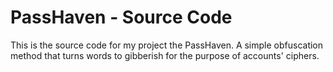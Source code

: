 # PassHaven - Source Code

This is the source code for my project the PassHaven. A simple obfuscation method that turns words to gibberish for the purpose of accounts' ciphers.
